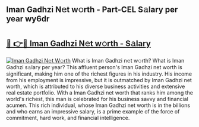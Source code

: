 ## Iman Gadhzi N𝚎t w𝚘rth - Part-CEL S𝚊lary per year wy6dr

# <h2><a href="http://gc0k8gg.nevu.top/?p=Iman+Gadhzi">🔗 👉🔴 Iman Gadhzi N𝚎t w𝚘rth - S𝚊lary</a></h2>

[![Iman Gadhzi N𝚎t W𝚘rth](https://i.imgur.com/Oavwk0R.jpeg)](http://gc0k8gg.nevu.top/?p=Iman+Gadhzi)
What is Iman Gadhzi n𝚎t w𝚘rth? What is Iman Gadhzi s𝚊lary per year?
This affluent person's Iman Gadhzi net worth is significant, making him one of the richest figures in his industry. His income from his employment is impressive, but it is outmatched by Iman Gadhzi net worth, which is attributed to his diverse business activities and extensive real estate portfolio. With a Iman Gadhzi net worth that ranks him among the world's richest, this man is celebrated for his business savvy and financial acumen. This rich individual, whose Iman Gadhzi net worth is in the billions and who earns an impressive salary, is a prime example of the force of commitment, hard work, and financial intelligence.

